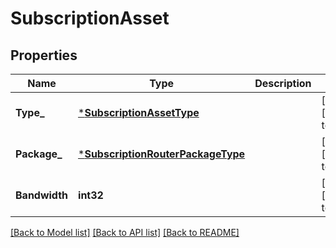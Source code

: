 # SubscriptionAsset

## Properties
Name | Type | Description | Notes
------------ | ------------- | ------------- | -------------
**Type_** | [***SubscriptionAssetType**](SubscriptionAssetType.md) |  | [optional] [default to null]
**Package_** | [***SubscriptionRouterPackageType**](SubscriptionRouterPackageType.md) |  | [optional] [default to null]
**Bandwidth** | **int32** |  | [optional] [default to null]

[[Back to Model list]](../README.md#documentation-for-models) [[Back to API list]](../README.md#documentation-for-api-endpoints) [[Back to README]](../README.md)


